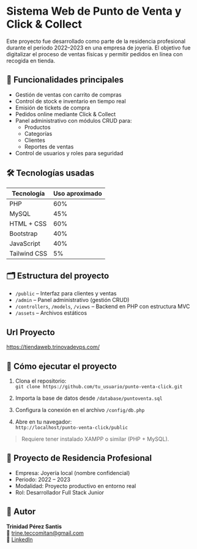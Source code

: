 
# Sistema Web de Punto de Venta y Click & Collect

Este proyecto fue desarrollado como parte de la residencia profesional durante el periodo 2022–2023 en una empresa de joyería. El objetivo fue digitalizar el proceso de ventas físicas y permitir pedidos en línea con recogida en tienda.

## 🛒 Funcionalidades principales 

- Gestión de ventas con carrito de compras
- Control de stock e inventario en tiempo real
- Emisión de tickets de compra
- Pedidos online mediante Click & Collect
- Panel administrativo con módulos CRUD para:
  - Productos
  - Categorías
  - Clientes
  - Reportes de ventas
- Control de usuarios y roles para seguridad

## 🛠️ Tecnologías usadas

| Tecnología      | Uso aproximado |
|----------------|----------------|
| PHP            | 60%            |
| MySQL          | 45%            |
| HTML + CSS     | 60%            |
| Bootstrap      | 40%            |
| JavaScript     | 40%            |
| Tailwind CSS   | 5%             |

## 🗂️ Estructura del proyecto

- `/public` – Interfaz para clientes y ventas
- `/admin` – Panel administrativo (gestión CRUD)
- `/controllers`, `/models`, `/views` – Backend en PHP con estructura MVC
- `/assets` – Archivos estáticos

## Url Proyecto

https://tiendaweb.trinovadevps.com/

## 🚀 Cómo ejecutar el proyecto

1. Clona el repositorio:  
   `git clone https://github.com/tu_usuario/punto-venta-click.git`

2. Importa la base de datos desde `/database/puntoventa.sql`

3. Configura la conexión en el archivo `/config/db.php`

4. Abre en tu navegador:  
   `http://localhost/punto-venta-click/public`

> Requiere tener instalado XAMPP o similar (PHP + MySQL).

## 🏢 Proyecto de Residencia Profesional

- Empresa: Joyería local (nombre confidencial)
- Periodo: 2022 – 2023
- Modalidad: Proyecto productivo en entorno real
- Rol: Desarrollador Full Stack Junior

## 👤 Autor

**Trinidad Pérez Santis**  
📧 trine.teccomitan@gmail.com  
🔗 [LinkedIn](https://linkedin.com/in/trinidad-pérez-santis-1a3a44226)
